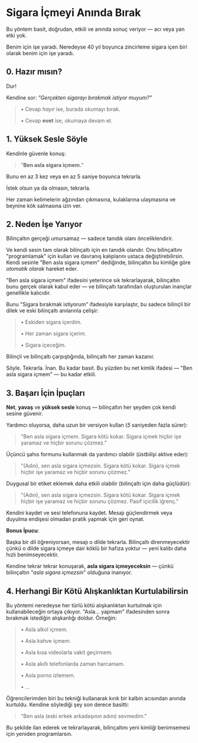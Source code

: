 # Sigara İçmeyi Anında Bırak

Bu yöntem basit, doğrudan, etkili ve anında sonuç veriyor — acı veya yan etki yok.

Benim için işe yaradı. Neredeyse 40 yıl boyunca zincirleme sigara içen biri olarak benim için işe yaradı.

## 0. Hazır mısın?

Dur!

Kendine sor: *"Gerçekten sigarayı bırakmak istiyor muyum?"*

> • Cevap *hayır* ise, burada okumayı bırak.
>
> • Cevap **evet** ise, okumaya devam et.

## 1. Yüksek Sesle Söyle

Kendinle güvenle konuş:

> "**Ben asla sigara içmem.**"

Bunu en az 3 kez veya en az 5 saniye boyunca tekrarla.

İstek olsun ya da olmasın, tekrarla.

Her zaman kelimelerin ağzından çıkmasına, kulaklarına ulaşmasına ve beynine kök salmasına izin ver.

## 2. Neden İşe Yarıyor

Bilinçaltın gerçeği umursamaz — sadece tanıdık olanı önceliklendirir.

Ve kendi sesin tam olarak bilinçaltı için en tanıdık olandır. Onu bilinçaltını "programlamak" için kullan ve davranış kalıplarını ustaca değiştirebilirsin. Kendi sesinle "Ben asla sigara içmem" dediğinde, bilinçaltın bu kimliğe göre *otomatik olarak* hareket eder.

"Ben asla sigara içmem" ifadesini yeterince sık tekrarlayarak, bilinçaltın bunu gerçek olarak kabul eder — ve bilinçaltı tarafından oluşturulan inançlar genellikle kalıcıdır.

Bunu "Sigara bırakmak istiyorum" ifadesiyle karşılaştır, bu sadece bilinçli bir dilek ve eski bilinçaltı anılarınla çelişir:

> • Eskiden sigara içerdim.
>
> • Her zaman sigara içerim.
>
> • Sigara içeceğim.

Bilinçli ve bilinçaltı çarpıştığında, bilinçaltı her zaman kazanır.

Söyle. Tekrarla. İnan. Bu kadar basit. Bu yüzden bu net kimlik ifadesi — "Ben asla sigara içmem" — bu kadar etkili.

## 3. Başarı İçin İpuçları

**Net**, **yavaş** ve **yüksek sesle** konuş — bilinçaltın her şeyden çok kendi sesine güvenir.

Yardımcı oluyorsa, daha uzun bir versiyon kullan (*5* saniyeden fazla sürer):

> "Ben asla sigara içmem. Sigara kötü kokar. Sigara içmek hiçbir işe yaramaz ve hiçbir sorunu çözmez."

Üçüncü şahıs formunu kullanmak da yardımcı olabilir (*üstbiliş*i aktive eder):

> "(Adın), sen asla sigara içmezsin. Sigara kötü kokar. Sigara içmek hiçbir işe yaramaz ve hiçbir sorunu çözmez."

Duygusal bir etiket eklemek daha etkili olabilir (bilinçaltı için daha güçlüdür):

> "(Adın), sen asla sigara içmezsin. Sigara kötü kokar. Sigara içmek hiçbir işe yaramaz ve hiçbir sorunu çözmez. Pasif içicilik iğrenç."

Kendini kaydet ve sesi telefonuna kaydet. Mesajı güçlendirmek veya duyulma endişesi olmadan pratik yapmak için geri oynat.

**Bonus İpucu**:

Başka bir dil öğreniyorsan, mesajı o dilde tekrarla. Bilinçaltı direnmeyecektir çünkü o dilde sigara içmeye dair köklü bir hafıza yoktur — yeni kalıbı daha hızlı benimseyecektir.

Kendine tekrar tekrar konuşarak, **asla sigara içmeyeceksin** — çünkü bilinçaltın "*asla sigara içmezsin*" olduğuna inanıyor.

## 4. Herhangi Bir Kötü Alışkanlıktan Kurtulabilirsin

Bu yöntemi neredeyse her türlü kötü alışkanlıktan kurtulmak için kullanabileceğin ortaya çıkıyor. "Asla… yapmam" ifadesinden sonra bırakmak istediğin alışkanlığı doldur. Örneğin:

> • Asla alkol içmem.
>
> • Asla kahve içmem.
>
> • Asla kısa videolarla vakit geçirmem.
>
> • Asla akıllı telefonlarda zaman harcamam.
>
> • Asla porno izlemem.
>
> • …

Öğrencilerimden biri bu tekniği kullanarak kırık bir kalbin acısından anında kurtuldu. Kendine söylediği şey son derece basitti:

> "Ben asla (eski erkek arkadaşının adını) sevmedim."

Bu şekilde ilan ederek ve tekrarlayarak, bilinçaltını yeni kimliği benimsemesi için yeniden programlarsın.
